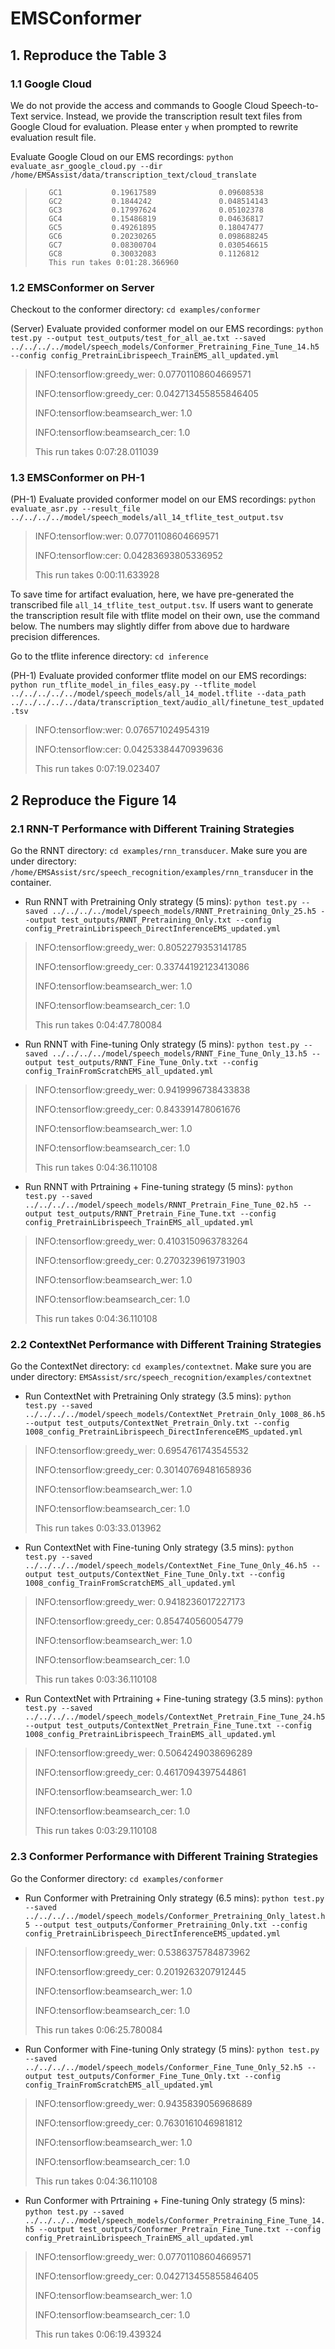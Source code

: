 # EMSConformer

<!-- `conda activate xgb-gpu`
`export PYTHONPATH=/home/liuyi/emsAssist_mobisys22/src/speech_recognition` -->

## 1. Reproduce the Table 3


### 1.1 Google Cloud

We do not provide the access and commands to Google Cloud Speech-to-Text service. Instead, we provide the transcription result text files from Google Cloud for evaluation. Please enter `y` when prompted to rewrite evaluation result file.

<!-- `cd ~/emsAssist_mobisys22/src/speech_recognition` -->

Evaluate Google Cloud on our EMS recordings: `python evaluate_asr_google_cloud.py --dir /home/EMSAssist/data/transcription_text/cloud_translate`

> 		 GC1           0.19617589              0.09608538
> 		 GC2           0.1844242               0.048514143
> 		 GC3           0.17997624              0.05102378
> 		 GC4           0.15486819              0.04636817
> 		 GC5           0.49261895              0.18047477
> 		 GC6           0.20230265              0.098688245
> 		 GC7           0.08300704              0.030546615
> 		 GC8           0.30032083              0.1126812
> 		 This run takes 0:01:28.366960


### 1.2 EMSConformer on Server

Checkout to the conformer directory: `cd examples/conformer`

<!-- `python test.py --output test_outputs/test_for_all_ae.txt --saved /home/EMSAssist/model/speech_models/all_14.h5 --config config_PretrainLibrispeech_TrainEMS_all.yml` -->
(Server) Evaluate provided conformer model on our EMS recordings: `python test.py --output test_outputs/test_for_all_ae.txt --saved ../../../../model/speech_models/Conformer_Pretraining_Fine_Tune_14.h5 --config config_PretrainLibrispeech_TrainEMS_all_updated.yml`

> INFO:tensorflow:greedy_wer: 0.07701108604669571
>
> INFO:tensorflow:greedy_cer: 0.042713455855846405
>
> INFO:tensorflow:beamsearch_wer: 1.0
>
> INFO:tensorflow:beamsearch_cer: 1.0
>
> This run takes 0:07:28.011039

### 1.3 EMSConformer on PH-1

(PH-1) Evaluate provided conformer model on our EMS recordings: `python evaluate_asr.py --result_file ../../../../model/speech_models/all_14_tflite_test_output.tsv`

> INFO:tensorflow:wer: 0.07701108604669571
>
> INFO:tensorflow:cer: 0.04283693805336952
>
> This run takes 0:00:11.633928


To save time for artifact evaluation, here, we have pre-generated the transcribed file `all_14_tflite_test_output.tsv`. If users want to generate the transcription result file with tflite model on their own, use the command below. The numbers may slightly differ from above due to hardware precision differences.

Go to the tflite inference directory: `cd inference`

(PH-1) Evaluate provided conformer tflite model on our EMS recordings: `python run_tflite_model_in_files_easy.py --tflite_model ../../../../../model/speech_models/all_14_model.tflite --data_path ../../../../../data/transcription_text/audio_all/finetune_test_updated.tsv`

> INFO:tensorflow:wer: 0.076571024954319
> 
> INFO:tensorflow:cer: 0.04253384470939636
> 
> This run takes 0:07:19.023407

## 2 Reproduce the Figure 14

<!-- Before we reproduce the Figure 14, we need to update the path of audio files.

Go to the EMSAssist/data directory: `cd ../../data/transcription_text`.

Reconfig the documentation files of audio data path: `python reconfig_data_path.py`.

Go to the EMSAssist/src/speech_recognition directory: `cd ../../src/speech_recognition`.

Make sure you are under the directory: `EMSAssist/src/speech_recognition`.

With the numbers reproduced here with the following commands, you should be able to reproduce the Figure 14. -->

### 2.1 RNN-T Performance with Different Training Strategies

Go the RNNT directory: `cd examples/rnn_transducer`. Make sure you are under directory: `/home/EMSAssist/src/speech_recognition/examples/rnn_transducer` in the container.

* Run RNNT with Pretraining Only strategy (5 mins): `python test.py --saved ../../../../model/speech_models/RNNT_Pretraining_Only_25.h5 --output test_outputs/RNNT_Pretraining_Only.txt --config config_PretrainLibrispeech_DirectInferenceEMS_updated.yml`

> INFO:tensorflow:greedy_wer: 0.8052279353141785
> 
> INFO:tensorflow:greedy_cer: 0.33744192123413086
> 
> INFO:tensorflow:beamsearch_wer: 1.0
> 
> INFO:tensorflow:beamsearch_cer: 1.0
>
> This run takes 0:04:47.780084

* Run RNNT with Fine-tuning Only strategy (5 mins): `python test.py --saved ../../../../model/speech_models/RNNT_Fine_Tune_Only_13.h5 --output test_outputs/RNNT_Fine_Tune_Only.txt --config config_TrainFromScratchEMS_all_updated.yml`

> INFO:tensorflow:greedy_wer: 0.9419996738433838
>
> INFO:tensorflow:greedy_cer: 0.843391478061676
>
> INFO:tensorflow:beamsearch_wer: 1.0
>
> INFO:tensorflow:beamsearch_cer: 1.0
>
> This run takes 0:04:36.110108

* Run RNNT with Prtraining + Fine-tuning strategy (5 mins): `python test.py --saved ../../../../model/speech_models/RNNT_Pretrain_Fine_Tune_02.h5 --output test_outputs/RNNT_Pretrain_Fine_Tune.txt --config config_PretrainLibrispeech_TrainEMS_all_updated.yml`

> INFO:tensorflow:greedy_wer: 0.4103150963783264
>
> INFO:tensorflow:greedy_cer: 0.2703239619731903
>
> INFO:tensorflow:beamsearch_wer: 1.0
>
> INFO:tensorflow:beamsearch_cer: 1.0
>
> This run takes 0:04:36.110108

### 2.2 ContextNet Performance with Different Training Strategies

Go the ContextNet directory: `cd examples/contextnet`. Make sure you are under directory: `EMSAssist/src/speech_recognition/examples/contextnet`

* Run ContextNet with Pretraining Only strategy (3.5 mins): `python test.py --saved ../../../../model/speech_models/ContextNet_Pretrain_Only_1008_86.h5 --output test_outputs/ContextNet_Pretrain_Only.txt --config 1008_config_PretrainLibrispeech_DirectInferenceEMS_updated.yml`

> INFO:tensorflow:greedy_wer: 0.6954761743545532
> 
> INFO:tensorflow:greedy_cer: 0.30140769481658936
> 
> INFO:tensorflow:beamsearch_wer: 1.0
> 
> INFO:tensorflow:beamsearch_cer: 1.0
>
> This run takes 0:03:33.013962

* Run ContextNet with Fine-tuning Only strategy (3.5 mins): `python test.py --saved ../../../../model/speech_models/ContextNet_Fine_Tune_Only_46.h5 --output test_outputs/ContextNet_Fine_Tune_Only.txt --config 1008_config_TrainFromScratchEMS_all_updated.yml`

> INFO:tensorflow:greedy_wer: 0.9418236017227173
>
> INFO:tensorflow:greedy_cer: 0.854740560054779
>
> INFO:tensorflow:beamsearch_wer: 1.0
>
> INFO:tensorflow:beamsearch_cer: 1.0
>
> This run takes 0:03:36.110108

* Run ContextNet with Prtraining + Fine-tuning strategy (3.5 mins): `python test.py --saved ../../../../model/speech_models/ContextNet_Pretrain_Fine_Tune_24.h5 --output test_outputs/ContextNet_Pretrain_Fine_Tune.txt --config 1008_config_PretrainLibrispeech_TrainEMS_all_updated.yml`

> INFO:tensorflow:greedy_wer: 0.5064249038696289
>
> INFO:tensorflow:greedy_cer: 0.4617094397544861
>
> INFO:tensorflow:beamsearch_wer: 1.0
>
> INFO:tensorflow:beamsearch_cer: 1.0
>
> This run takes 0:03:29.110108

### 2.3 Conformer Performance with Different Training Strategies

Go the Conformer directory: `cd examples/conformer`

* Run Conformer with Pretraining Only strategy (6.5 mins): `python test.py --saved ../../../../model/speech_models/Conformer_Pretraining_Only_latest.h5 --output test_outputs/Conformer_Pretraining_Only.txt --config config_PretrainLibrispeech_DirectInferenceEMS_updated.yml`

> INFO:tensorflow:greedy_wer: 0.5386375784873962
> 
> INFO:tensorflow:greedy_cer: 0.2019263207912445
> 
> INFO:tensorflow:beamsearch_wer: 1.0
> 
> INFO:tensorflow:beamsearch_cer: 1.0
>
> This run takes 0:06:25.780084

* Run Conformer with Fine-tuning Only strategy (5 mins): `python test.py --saved ../../../../model/speech_models/Conformer_Fine_Tune_Only_52.h5 --output test_outputs/Conformer_Fine_Tune_Only.txt --config config_TrainFromScratchEMS_all_updated.yml`

> INFO:tensorflow:greedy_wer: 0.9435839056968689
>
> INFO:tensorflow:greedy_cer: 0.7630161046981812
>
> INFO:tensorflow:beamsearch_wer: 1.0
>
> INFO:tensorflow:beamsearch_cer: 1.0
>
> This run takes 0:04:36.110108

* Run Conformer with Prtraining + Fine-tuning Only strategy (5 mins): `python test.py --saved ../../../../model/speech_models/Conformer_Pretraining_Fine_Tune_14.h5 --output test_outputs/Conformer_Pretrain_Fine_Tune.txt --config config_PretrainLibrispeech_TrainEMS_all_updated.yml`

> INFO:tensorflow:greedy_wer: 0.07701108604669571
>
> INFO:tensorflow:greedy_cer: 0.042713455855846405
>
> INFO:tensorflow:beamsearch_wer: 1.0
>
> INFO:tensorflow:beamsearch_cer: 1.0
>
> This run takes 0:06:19.439324
